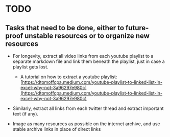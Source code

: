 # TODO

## Tasks that need to be done, either to future-proof unstable resources or to organize new resources

 - For longevity, extract all video links from each youtube playlist to a separate markdown file and link them beneath the playlist, just in case a playlist gets lost.
    - A tutorial on how to extract a youtube playlist: [https://dtomoffcpa.medium.com/youtube-playlist-to-linked-list-in-excel-why-not-3a96297e980c](https://dtomoffcpa.medium.com/youtube-playlist-to-linked-list-in-excel-why-not-3a96297e980c)


 - Similarly, extract all links from each twitter thread and extract important text (if any).


 - Image as many resources as possible on the internet archive, and use stable archive links in place of direct links